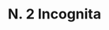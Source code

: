 ---
title: "N. 2 Incognita"
permalink: "/edition/plant002/"
plant-name: "N. 2"
plant-number: "002"
plant-xml: "/assets/xml/plant002.xml"
plant-img1: "/assets/img/plant002_verso.jpg"
plant-img2: "/assets/img/plant002.jpg"
plant-title: "N. 2 Incognita"
plant-taxon-link: "http://www.worldfloraonline.org/taxon/wfo-0000439333 http://www.plantsoftheworldonline.org/taxon/urn:lsid:ipni.org:names:30056767-2"
plant-taxon-content: "WFO Kew"
layout: single-xml
---